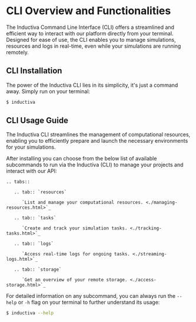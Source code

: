 # CLI Overview and Functionalities

The Inductiva Command Line Interface (CLI) offers a streamlined and efficient way 
to interact with our platform directly from your terminal. Designed for ease of use, 
the CLI enables you to manage simulations, resources and logs in real-time, even 
while your simulations are running remotely.

## CLI Installation

The power of the Inductiva CLI lies in its simplicity, it's just a command away. 
Simply run on your terminal:

```bash
$ inductiva
```

## CLI Usage Guide

The Inductiva CLI streamlines the management of computational resources, enabling 
you to efficiently prepare and launch the necessary environments for your simulations. 

After installing you can choose from the below list of available subcommands to 
run via the Inductiva (CLI) to manage your projects and interact with our API:

````{eval-rst}
.. tabs::

   .. tab:: `resources`

      `List and manage your computational resources. <./managing-resources.html>`_

   .. tab:: `tasks`

      `Create and track your simulation tasks. <./tracking-tasks.html>`_

   .. tab:: `logs`

      `Access real-time logs for ongoing tasks. <./streaming-logs.html>`_

   .. tab:: `storage`

      `Get an overview of your remote storage. <./access-storage.html>`_

````

For detailed information on any subcommand, you can always run the `--help` or `-h` flag 
on your terminal to further understand its usage:

```bash
$ inductiva --help
```
